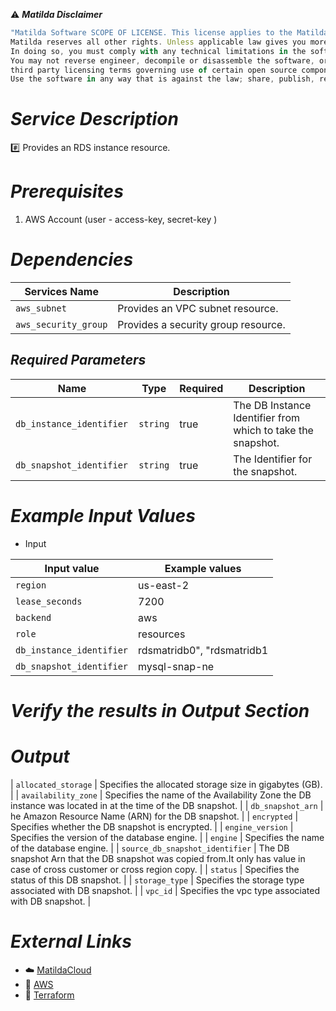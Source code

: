 :warning: ***Matilda Disclaimer***
```javascript
"Matilda Software SCOPE OF LICENSE. This license applies to the Matilda cloud product. The software is licensed, not sold. This agreement only gives you some rights to use the software. 
Matilda reserves all other rights. Unless applicable law gives you more rights despite this limitation, you may use the software only as expressly permitted in this agreement. 
In doing so, you must comply with any technical limitations in the software that only allow you to use it in certain ways. 
You may not reverse engineer, decompile or disassemble the software, or otherwise attempt to derive the source code for the software except and solely to the extent required by 
third party licensing terms governing use of certain open source components that may be included in the software; remove, minimize, block or modify any notices of Matilda or its suppliers in the software; 
Use the software in any way that is against the law; share, publish, rent or lease the software, or provide the software as a offering for others to use."
```

# *Service Description*
:hash: Provides an RDS instance resource.

# *Prerequisites*
1. AWS Account (user - access-key, secret-key )

# *Dependencies*
| **Services Name**        | **Description**                                                      |
|--------------------------|----------------------------------------------------------------------|
| `aws_subnet`             | Provides an VPC subnet resource.                                     |
| `aws_security_group`     | Provides a security group resource.                                  |

## *Required Parameters*
| Name | Type | Required | Description |
| --- | --- | --- | --- |
| `db_instance_identifier ` | `string` | true | The DB Instance Identifier from which to take the snapshot. |
|`db_snapshot_identifier ` | `string` | true |  The Identifier for the snapshot. |





# *Example Input Values*
* Input

| Input value                       | Example values                                                                           |
|-----------------------------------|------------------------------------------------------------------------------------------|
| `region`                          | us-east-2                                                                                | 
| `lease_seconds`                       | 7200                                      |
| `backend`                  |aws                                                          | 
| `role`                            | resources                                                                   | 
| `db_instance_identifier`                     | rdsmatridb0", "rdsmatridb1                                           | 
| `db_snapshot_identifier`                      | mysql-snap-ne                                             | 




# *Verify the results in Output Section*
# *Output*

|  `allocated_storage` | Specifies the allocated storage size in gigabytes (GB). |
|  `availability_zone` | Specifies the name of the Availability Zone the DB instance was located in at the time of the DB snapshot. |
|  `db_snapshot_arn` | he Amazon Resource Name (ARN) for the DB snapshot. |
|  `encrypted` | Specifies whether the DB snapshot is encrypted. |
|  `engine_version` | Specifies the version of the database engine. |
|  `engine` | Specifies the name of the database engine. |
|  `source_db_snapshot_identifier` | The DB snapshot Arn that the DB snapshot was copied from.It only has value in case of cross customer or cross region copy. |
|  `status` | Specifies the status of this DB snapshot. |
|  `storage_type` | Specifies the storage type associated with DB snapshot. |
|  `vpc_id` | Specifies the vpc type associated with DB snapshot. |


# *External Links*
* :cloud: [MatildaCloud](https://www.matildacloud.com/docs/ "Matildacloud")
* :link: [AWS](https://aws.amazon.com/console/)
* :link: [Terraform](https://registry.terraform.io/providers/hashicorp/aws/latest/docs/resources/db_snapshot#argument-reference)
